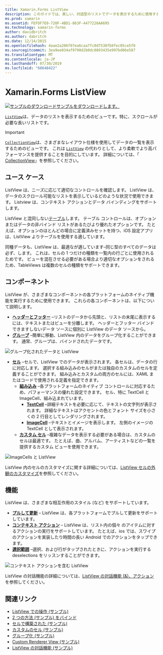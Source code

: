 ```yaml
---
title: Xamarin.Forms ListView
description: このガイドでは、美しい、対話型のリストでデータを表示するために使用する Xamarin.Forms ListView が導入されています。
ms.prod: xamarin
ms.assetid: FEFDF7E0-720F-4BD1-863F-4477226AA695
ms.technology: xamarin-forms
author: davidbritch
ms.author: dabritch
ms.date: 12/14/2015
ms.openlocfilehash: 4aae2a206f07ea6caa7fc0d7530fb9fec05ce5f0
ms.sourcegitcommit: 3ea9ee034af9790d2b0dc0893435e997bd06e587
ms.translationtype: MT
ms.contentlocale: ja-JP
ms.lasthandoff: 07/30/2019
ms.locfileid: "68648422"
---
```

# <a name="xamarinforms-listview"></a>Xamarin.Forms ListView

[![サンプルのダウンロード](~/media/shared/download.png)サンプルをダウンロードします。](https://docs.microsoft.com/samples/xamarin/xamarin-forms-samples/workingwithlistview)

[`ListView`](xref:Xamarin.Forms.ListView)は、データのリストを表示するためのビューです。特に、スクロールが必要な長いリストです。

> [!IMPORTANT]
> [`CollectionView`](xref:Xamarin.Forms.CollectionView)は、さまざまなレイアウト仕様を使用してデータの一覧を表示するためのビューです。 これは [ `ListView`](xref:Xamarin.Forms.ListView) の代わりとして、より柔軟でより高パフォーマンスを提供することを目的にしています。 詳細については、「 [CollectionView](~/xamarin-forms/user-interface/collectionview/index.md)」を参照してください。

## <a name="use-cases"></a>ユース ケース

ListView は、ニーズに応じて適切なコントロールを確認します。 ListView は、データのスクロール可能なリストを表示しているどのような状況で使用できます。 Listview は、コンテキスト アクションとデータ バインディングをサポートします。

ListView と混同しない[テーブル](~/xamarin-forms/user-interface/tableview.md)します。 テーブル コントロールは、オプションまたはデータの非バインド リストがあるたびより優れたオプションです。 たとえば、オプションのほとんどの場合に定義済みセットを持つ、iOS 設定アプリは、ListView よりテーブルを使用する適しています。

同種データも、ListView は、最適なが適しています&ndash;同じ型のすべてのデータは必ず、します。 これは、セルの 1 つだけの種類を一覧内の行ごとに使用されるためです。 ビューを混在させる必要がある場合より適切なオプションをされるため、TableViews は複数のセルの種類をサポートできます。

## <a name="components"></a>コンポーネント
ListView が、さまざまなコンポーネントの各プラットフォームのネイティブ機能を実行するために使用できます。 これらの各コンポーネントは、以下について説明します。

- **[ヘッダーとフッター](customizing-list-appearance.md#Headers_and_Footers)**  &ndash;リストのデータから先頭と、リストの末尾に表示するには、テキストまたはビューを分離します。 ヘッダーとフッター バインドできますしないデータ ソースに個別に ListView のデータ ソースから。
- **[グループ](customizing-list-appearance.md#Grouping)** &ndash;簡単に移動、ListView 内のデータをグループ化することができます。 通常、グループは、バインドされたデータです。

![](images/grouping-depth.png "グループ化されたデータと ListView")

- **[セル](customizing-cell-appearance.md)** &ndash;セルで、ListView でのデータが表示されます。 各セルは、データの行に対応します。 選択する組み込みのセルがまたは独自のカスタムのセルを定義することができます。 組み込みとカスタムの両方のセルには、XAML またはコードで使用される定義を指定できます。
  - **[組み込み](customizing-cell-appearance.md#Built_in_Cells)** &ndash;各プラットフォームのネイティブ コントロールに対応するため、パフォーマンスの優れた設定できます。 セル、特に TextCell と ImageCell、組み込まれています。
       - **[TextCell](customizing-cell-appearance.md#TextCell)**  &ndash;詳細テキストを必要に応じて、テキストの文字列が表示されます。 詳細なテキストはアクセントの色とフォント サイズを小さくの 2 行目としてレンダリングされます。
       - **[ImageCell](customizing-cell-appearance.md#ImageCell)**  &ndash;テキストとイメージを表示します。 左側のイメージの TextCell として表示されます。
  - **[カスタム セル](customizing-cell-appearance.md#customcells)** &ndash;複雑なデータを表示する必要がある場合は、カスタムのセルは最適です。 たとえば、曲、アルバム、アーティストなどの一覧を提供するカスタム ビューを使用できます。

![](images/image-cell-default.png "ImageCells と ListView")

ListView 内のセルのカスタマイズに関する詳細については、[ListView セルの外観のカスタマイズ](customizing-cell-appearance.md)を参照してください。

## <a name="functionality"></a>機能
ListView は、さまざまな相互作用のスタイル (など) をサポートしています。

- **[プルして更新](interactivity.md#Pull_to_Refresh)** &ndash; ListView は、各プラットフォームでプルして更新をサポートしています。
- **[コンテキスト アクション](interactivity.md#Context_Actions)** &ndash; ListView は、リスト内の個々 のアイテムに対するアクションの実行をサポートしています。 たとえば、ios では、スワイプのアクションを実装したり時間の長い Android でのアクションをタップできます。
- **[選択範囲](interactivity.md#selectiontaps)** &ndash;選択、および行がタップされたときに、アクションを実行する deselections をリッスンすることができます。

![](images/context-default.png "コンテキスト アクションを含む ListView")

ListView の対話機能の詳細については、[ListView の対話機能 (&)、アクション](interactivity.md)を参照してください。

## <a name="related-links"></a>関連リンク

- [ListView での操作 (サンプル)](https://docs.microsoft.com/samples/xamarin/xamarin-forms-samples/workingwithlistview)
- [2 つの方法 (サンプル) をバインド](https://docs.microsoft.com/samples/xamarin/xamarin-forms-samples/userinterface-listview-switchentrytwobinding)
- [セルで構築された (サンプル)](https://docs.microsoft.com/samples/xamarin/xamarin-forms-samples/userinterface-listview-builtincells)
- [カスタムのセル (サンプル)](https://docs.microsoft.com/samples/xamarin/xamarin-forms-samples/userinterface-listview-customcells)
- [グループ化 (サンプル)](https://docs.microsoft.com/samples/xamarin/xamarin-forms-samples/userinterface-listview-grouping)
- [Custom Renderer View (サンプル)](https://docs.microsoft.com/samples/xamarin/xamarin-forms-samples/workingwithlistviewnative/)
- [ListView の対話機能 (サンプル)](https://docs.microsoft.com/samples/xamarin/xamarin-forms-samples/userinterface-listview-interactivity)
